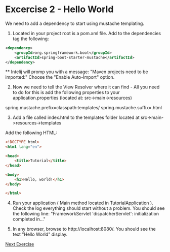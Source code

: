 # Excercise 2 - Hello World

We need to add a dependency to start using mustache templating.
1. Located in your project root is a pom.xml file. Add to the dependencies tag the following:
```xml
<dependency>
    <groupId>org.springframework.boot</groupId>
    <artifactId>spring-boot-starter-mustache</artifactId>
</dependency>
```
** Intelij will promp you with a message: "Maven projects need to be imported:" Choose the "Enable Auto-Import" option.

2.  Now we need to tell the View Resolver where it can find - All you need to do for this is add the following properties to your application.properties (located at: src->main->resources)

 spring.mustache.prefix=classpath:templates/
 spring.mustache.suffix=.html

3. Add a file called index.html to the templates folder located at src->main->resources->templates

Add the following HTML:

```html
<!DOCTYPE html>
<html lang="en">

<head>
    <title>Tutorial</title>
</head>

<body>
    <h1>Hello, world!</h1>
</body>

</html>
```
4. Run your application ( Main method located in TutorialApplication ). Check the log everything should start without a problem. You should see the following line:
"FrameworkServlet 'dispatcherServlet': initialization completed in..."

5. In any browser, browse to http://localhost:8080/. You should see the text "Hello World" display.

[Next Exercise](../master/documents/exercise3.md)
